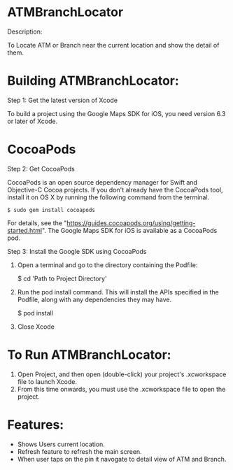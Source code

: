 # ATMBranchLocator
Description:

To Locate ATM or Branch near the current location and show the detail of them.

# Building ATMBranchLocator:

Step 1: Get the latest version of Xcode

To build a project using the Google Maps SDK for iOS, you need version 6.3 or later of Xcode.

# CocoaPods

Step 2: Get CocoaPods

CocoaPods is an open source dependency manager for Swift and Objective-C Cocoa projects.
If you don't already have the CocoaPods tool, install it on OS X by running the following
command from the terminal. 

    $ sudo gem install cocoapods

For details, see the "https://guides.cocoapods.org/using/getting-started.html".
The Google Maps SDK for iOS is available as a CocoaPods pod. 

Step 3: Install the Google SDK using CocoaPods

1. Open a terminal and go to the directory containing the Podfile:

    $ cd 'Path to Project Directory'

2. Run the pod install command. This will install the APIs specified in the Podfile, along with any dependencies they may have.

    $ pod install

3. Close Xcode

# To Run ATMBranchLocator:

1. Open Project, and then open (double-click) your project's .xcworkspace file to launch Xcode. 
2. From this time onwards, you must use the .xcworkspace file to open the project.


# Features:

- Shows Users current location.
- Refresh feature to refresh the main screen.
- When user taps on the pin it navogate to detail view of ATM and Branch.


